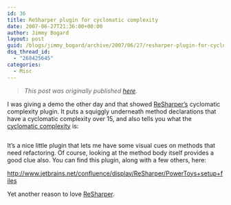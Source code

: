 ```yaml
---
id: 36
title: ReSharper plugin for cyclomatic complexity
date: 2007-06-27T21:36:00+00:00
author: Jimmy Bogard
layout: post
guid: /blogs/jimmy_bogard/archive/2007/06/27/resharper-plugin-for-cyclomatic-complexity.aspx
dsq_thread_id:
  - "268425645"
categories:
  - Misc
---
```

> _This post was originally published [here](http://grabbagoft.blogspot.com/2007/06/resharper-plugin-for-cyclomatic.html)._

I was giving a demo the other day and that showed [ReSharper&#8217;s](http://www.jetbrains.com/resharper/) cyclomatic complexity plugin. It puts a squiggly underneath method declarations that have a cyclomatic complexity over 15, and also tells you what the [cyclomatic complexity](http://www.ibm.com/developerworks/java/library/j-cq03316/) is: 

[<img style="cursor: pointer" alt="" src="http://bp3.blogger.com/_poAbnIVuAzE/RoLl_QcGc7I/AAAAAAAAABE/tbVysxOcX-c/s400/ReSharper+CC+plugin.JPG" border="0" />](http://bp3.blogger.com/_poAbnIVuAzE/RoLl_QcGc7I/AAAAAAAAABE/tbVysxOcX-c/s1600-h/ReSharper+CC+plugin.JPG) 

It&#8217;s a nice little plugin that lets me have some visual cues on methods that need refactoring. Of course, looking at the method body itself provides a good clue also. You can find this plugin, along with a few others, here:

<http://www.jetbrains.net/confluence/display/ReSharper/PowerToys+setup+files> 

Yet another reason to love [ReSharper](http://www.jetbrains.com/resharper/).